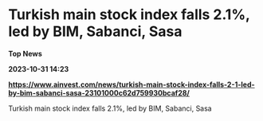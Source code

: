 # Turkish main stock index falls 2.1%, led by BIM, Sabanci, Sasa
**Top News**

**2023-10-31 14:23**

**https://www.ainvest.com/news/turkish-main-stock-index-falls-2-1-led-by-bim-sabanci-sasa-23101000c62d759930bcaf28/**

Turkish main stock index falls 2.1%, led by BIM, Sabanci, Sasa